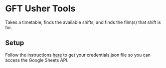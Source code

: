 # GFT Usher Tools

Takes a timetable, finds the available shifts, and finds the film(s) that shift is for.

## Setup

Follow the instructions [here](https://developers.google.com/sheets/api/quickstart/go) to get your credentials.json file so you can access the Google Sheets API.
